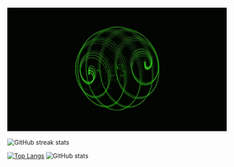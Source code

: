 <p align="center">
  <img src="https://github.com/Dario19999/Dario19999/blob/main/8rSp.gif?raw=true"/>
</p>

![GitHub streak stats](https://streak-stats.demolab.com/?user=Dario19999&theme=gotham&card_width=1002px)  

[![Top Langs](https://github-readme-stats.vercel.app/api/top-langs/?username=Dario19999&theme=gotham&card_width=500px&line_height=28)](https://github.com/anuraghazra/github-readme-stats) ![GitHub stats](https://github-readme-stats.vercel.app/api?username=Dario19999&show_icons=true&count_private=true&rank_icon=github&theme=gotham&line_height=40&card_width=500px)
